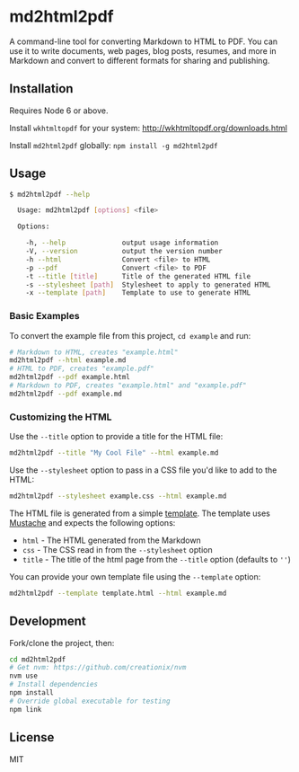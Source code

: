 # md2html2pdf

A command-line tool for converting Markdown to HTML to PDF. You can use it to write documents, web pages, blog posts, resumes, and more in Markdown and convert to different formats for sharing and publishing.

## Installation

Requires Node 6 or above.

Install `wkhtmltopdf` for your system: http://wkhtmltopdf.org/downloads.html

Install `md2html2pdf` globally: `npm install -g md2html2pdf`

## Usage

```bash
$ md2html2pdf --help

  Usage: md2html2pdf [options] <file>

  Options:

    -h, --help              output usage information
    -V, --version           output the version number
    -h --html               Convert <file> to HTML
    -p --pdf                Convert <file> to PDF
    -t --title [title]      Title of the generated HTML file
    -s --stylesheet [path]  Stylesheet to apply to generated HTML
    -x --template [path]    Template to use to generate HTML
```

### Basic Examples

To convert the example file from this project, `cd example` and run:

```bash
# Markdown to HTML, creates "example.html"
md2html2pdf --html example.md
# HTML to PDF, creates "example.pdf"
md2html2pdf --pdf example.html
# Markdown to PDF, creates "example.html" and "example.pdf"
md2html2pdf --pdf example.md
```

### Customizing the HTML

Use the `--title` option to provide a title for the HTML file:

```bash
md2html2pdf --title "My Cool File" --html example.md
```

Use the `--stylesheet` option to pass in a CSS file you'd like to add to the HTML:

```bash
md2html2pdf --stylesheet example.css --html example.md
```

The HTML file is generated from a simple [template](templates/basic.html). The template uses [Mustache](https://github.com/janl/mustache.js/) and expects the following options:
* `html` - The HTML generated from the Markdown
* `css` - The CSS read in from the `--stylesheet` option
* `title` - The title of the html page from the `--title` option (defaults to `''`)

You can provide your own template file using the `--template` option:

```bash
md2html2pdf --template template.html --html example.md
```

## Development

Fork/clone the project, then:

```bash
cd md2html2pdf
# Get nvm: https://github.com/creationix/nvm
nvm use
# Install dependencies
npm install
# Override global executable for testing
npm link
```

## License

MIT
